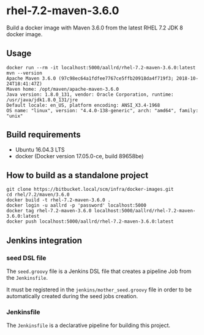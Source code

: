 # rhel-7.2-maven-3.6.0

Build a docker image with Maven 3.6.0 from the latest RHEL 7.2 JDK 8 docker image.

## Usage

```
docker run --rm -it localhost:5000/aallrd/rhel-7.2-maven-3.6.0:latest mvn --version
Apache Maven 3.6.0 (97c98ec64a1fdfee7767ce5ffb20918da4f719f3; 2018-10-24T18:41:47Z)
Maven home: /opt/maven/apache-maven-3.6.0
Java version: 1.8.0_131, vendor: Oracle Corporation, runtime: /usr/java/jdk1.8.0_131/jre
Default locale: en_US, platform encoding: ANSI_X3.4-1968
OS name: "linux", version: "4.4.0-138-generic", arch: "amd64", family: "unix"
```

## Build requirements

- Ubuntu 16.04.3 LTS
- docker (Docker version 17.05.0-ce, build 89658be)

## How to build as a standalone project

```
git clone https://bitbucket.local/scm/infra/docker-images.git
cd rhel/7.2/maven/3.6.0
docker build -t rhel-7.2-maven-3.6.0 .
docker login -u aallrd -p 'password' localhost:5000
docker tag rhel-7.2-maven-3.6.0 localhost:5000/aallrd/rhel-7.2-maven-3.6.0:latest
docker push localhost:5000/aallrd/rhel-7.2-maven-3.6.0:latest
```

## Jenkins integration

### seed DSL file

The `seed.groovy` file is a Jenkins DSL file that creates a pipeline Job from the `Jenkinsfile`.

It must be registered in the `jenkins/mother_seed.groovy` file in order to be automatically created during the seed jobs creation. 

### Jenkinsfile

The `Jenkinsfile` is a declarative pipeline for building this project.
